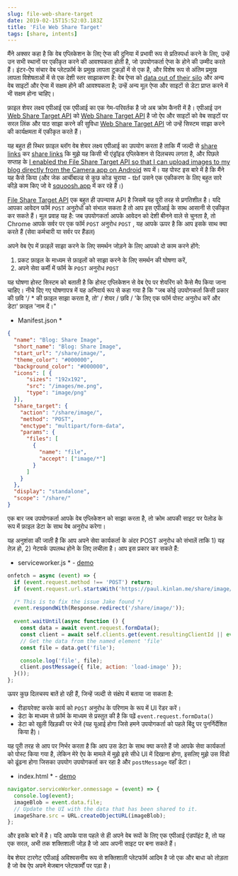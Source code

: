 ```yaml
---
slug: file-web-share-target
date: 2019-02-15T15:52:03.183Z
title: 'File Web Share Target'
tags: [share, intents]
---
```


मैंने अक्सर कहा है कि वेब एप्लिकेशन के लिए ऐप्स की दुनिया में प्रभावी रूप से प्रतिस्पर्धा करने के लिए, उन्हें उन सभी स्थानों पर एकीकृत करने की आवश्यकता होती है, जो उपयोगकर्ता ऐप्स के होने की उम्मीद करते हैं। इंटर-ऐप संचार वेब प्लेटफ़ॉर्म के प्रमुख लापता टुकड़ों में से एक है, और विशेष रूप से अंतिम प्रमुख लापता विशेषताओं में से एक देशी स्तर साझाकरण है: वेब ऐप्स को [data out of their silo](/unintended-silos/) और अन्य वेब साइटों और ऐप्स में सक्षम होने की आवश्यकता है; उन्हें अन्य मूल ऐप्स और साइटों से डेटा प्राप्त करने में भी सक्षम होना चाहिए।

फ़ाइल शेयर लक्ष्य एपीआई एक एपीआई का एक गेम-परिवर्तक है जो अब क्रोम कैनरी में है। एपीआई उन [Web Share Target API](https://github.com/WICG/web-share-target/blob/master/docs/explainer.md) को [Web Share Target API](https://github.com/WICG/web-share-target/blob/master/docs/explainer.md) है जो ऐप और साइटों को वेब साइटों पर सरल लिंक और पाठ साझा करने की सुविधा [Web Share Target API](https://github.com/WICG/web-share-target/blob/master/docs/explainer.md) जो उन्हें सिस्टम साझा करने की कार्यक्षमता में एकीकृत करते हैं।

यह बहुत ही स्थिर फ़ाइल ब्लॉग वेब शेयर लक्ष्य एपीआई का उपयोग करता है ताकि मैं जल्दी से [share links](/web-share-target-api/) कर [share links](/web-share-target-api/) कि मुझे यह किसी भी एंड्रॉइड एप्लिकेशन से दिलचस्प लगता है, और पिछले सप्ताह के [I enabled the File Share Target API so that I can upload images to my blog directly from the Camera app on Android](/testing-file-share-target-from-camera/) रूप में। यह पोस्ट इस बारे में है कि मैंने यह कैसे किया (और जेक आर्चीबाल्ड से कुछ कोड चुराया - tbf उसने एक एकीकरण के लिए बहुत सारे कीड़े काम किए जो वे [squoosh.app](https://squoosh.app/) में कर रहे हैं।)

[File Share Target API](https://wicg.github.io/web-share-target/level-2/#example-3-manifest-webmanifest) एक बहुत ही उपन्यास API है जिसमें यह पूरी तरह से प्रगतिशील है। यदि आपका आवेदन फॉर्म `POST` अनुरोधों को संभाल सकता है तो आप इस एपीआई के साथ आसानी से एकीकृत कर सकते हैं। मूल प्रवाह यह है: जब उपयोगकर्ता आपके आवेदन को देशी बीनने वाले से चुनता है, तो Chrome आपके सर्वर पर एक फॉर्म `POST` अनुरोध `POST` , यह आपके ऊपर है कि आप इसके साथ क्या करते हैं (सेवा कर्मचारी या सर्वर पर हैंडल)

अपने वेब ऐप में फ़ाइलें साझा करने के लिए समर्थन जोड़ने के लिए आपको दो काम करने होंगे:

1. प्रकट फ़ाइल के माध्यम से फ़ाइलों को साझा करने के लिए समर्थन की घोषणा करें,
2. अपने सेवा कर्मी में फॉर्म के `POST` अनुरोध `POST`

यह घोषणा होस्ट सिस्टम को बताती है कि होस्ट एप्लिकेशन से वेब ऐप पर शेयरिंग को कैसे मैप किया जाना चाहिए। नीचे दिए गए घोषणापत्र में यह अनिवार्य रूप से कहा गया है कि &quot;जब कोई उपयोगकर्ता किसी प्रकार की छवि &#39;/ * की फ़ाइल साझा करता है, तो&#39; / शेयर / छवि / &#39;के लिए एक फॉर्म पोस्ट अनुरोध करें और डेटा&#39; फ़ाइल &#39;नाम दें।&quot;

* Manifest.json *
```JSON
{
  "name": "Blog: Share Image",
  "short_name": "Blog: Share Image",
  "start_url": "/share/image/",
  "theme_color": "#000000",
  "background_color": "#000000",
  "icons": [ {
      "sizes": "192x192",
      "src": "/images/me.png",
      "type": "image/png"
  }],
  "share_target": {
    "action": "/share/image/",
    "method": "POST",
    "enctype": "multipart/form-data",
    "params": {
      "files": [
        {
          "name": "file",
          "accept": ["image/*"]
        }
      ]
    }
  },
  "display": "standalone",
  "scope": "/share/"
}
```

एक बार जब उपयोगकर्ता आपके वेब एप्लिकेशन को साझा करता है, तो क्रोम आपकी साइट पर पेलोड के रूप में फ़ाइल डेटा के साथ वेब अनुरोध करेगा।

यह अनुशंसा की जाती है कि आप अपने सेवा कार्यकर्ता के अंदर POST अनुरोध को संभालें ताकि 1) यह तेज़ हो, 2) नेटवर्क उपलब्ध होने के लिए लचीला है। आप इस प्रकार कर सकते हैं:

* serviceworker.js * - [demo](/share/image/sw.js)

```Javascript
onfetch = async (event) => {
  if (event.request.method !== 'POST') return;
  if (event.request.url.startsWith('https://paul.kinlan.me/share/image/') === false) return;

  /* This is to fix the issue Jake found */
  event.respondWith(Response.redirect('/share/image/'));
  
  event.waitUntil(async function () {
    const data = await event.request.formData();
    const client = await self.clients.get(event.resultingClientId || event.clientId);
    // Get the data from the named element 'file'
    const file = data.get('file');

    console.log('file', file);
    client.postMessage({ file, action: 'load-image' });
  }());
};
```

ऊपर कुछ दिलचस्प बातें हो रही हैं, जिन्हें जल्दी से संक्षेप में बताया जा सकता है:

* रीडायरेक्ट करके कार्य को `POST` अनुरोध के परिणाम के रूप में UI रेंडर करें।
* डेटा के माध्यम से फ़ॉर्म के माध्यम से प्रस्तुत की है कि पढ़ें `event.request.formData()`
* डेटा को खुली खिड़की पर भेजें (यह यूआई होगा जिसे हमने उपयोगकर्ता को पहले बिंदु पर पुनर्निर्देशित किया है)।

यह पूरी तरह से आप पर निर्भर करता है कि आप उस डेटा के साथ क्या करते हैं जो आपके सेवा कार्यकर्ता को पोस्ट किया गया है, लेकिन मेरे ऐप के मामले में मुझे इसे सीधे UI में दिखाना होगा, इसलिए मुझे उस विंडो को ढूंढना होगा जिसका उपयोग उपयोगकर्ता कर रहा है और `postMessage` वहाँ डेटा।

* index.html * - [demo](/share/image/index.html)

```Javascript
navigator.serviceWorker.onmessage = (event) => {
  console.log(event);
  imageBlob = event.data.file;
  // Update the UI with the data that has been shared to it.
  imageShare.src = URL.createObjectURL(imageBlob);
};
```

और इसके बारे में है। यदि आपके पास पहले से ही अपने वेब रूपों के लिए एक एपीआई एंडपॉइंट है, तो यह एक सरल, अभी तक शक्तिशाली जोड़ है जो आप अपनी साइट पर बना सकते हैं।

वेब शेयर टारगेट एपीआई अविश्वसनीय रूप से शक्तिशाली प्लेटफॉर्म आदिम है जो एक और बाधा को तोड़ता है जो वेब ऐप अपने मेजबान प्लेटफार्मों पर पड़ा है।